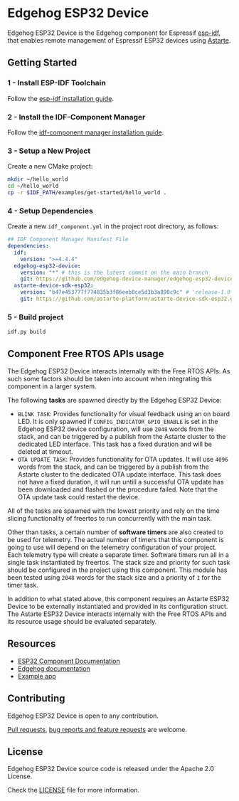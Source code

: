 <!---
  Copyright 2021,2022 SECO Mind Srl

  SPDX-License-Identifier: Apache-2.0
-->

# Edgehog ESP32 Device

Edgehog ESP32 Device is the Edgehog component for Espressif
[esp-idf](https://docs.espressif.com/projects/esp-idf/en/latest/), that enables remote management of
Espressif ESP32 devices using [Astarte](https://github.com/astarte-platform/).

## Getting Started

### 1 - Install ESP-IDF Toolchain

Follow the
[esp-idf installation guide](https://docs.espressif.com/projects/esp-idf/en/latest/esp32/get-started/linux-macos-setup.html#installation-step-by-step).

### 2 - Install the IDF-Component Manager

Follow the
[idf-component manager installation guide](https://github.com/espressif/idf-component-manager#installing-the-idf-component-manager).

### 3 - Setup a New Project

Create a new CMake project:

```bash
mkdir ~/hello_world
cd ~/hello_world
cp -r $IDF_PATH/examples/get-started/hello_world .
```

### 4 - Setup Dependencies

Create a new `idf_component.yml` in the project root directory, as follows:

```yaml
## IDF Component Manager Manifest File
dependencies:
  idf:
    version: ">=4.4.4"
  edgehog-esp32-device:
    version: "*" # this is the latest commit on the main branch
    git: https://github.com/edgehog-device-manager/edgehog-esp32-device.git
  astarte-device-sdk-esp32:
    version: "b47e453777f774835b3f86eeb0ce5d3b3a890c9c" # 'release-1.0' branch
    git: https://github.com/astarte-platform/astarte-device-sdk-esp32.git

```

### 5 - Build project

```bash
idf.py build
```

## Component Free RTOS APIs usage

The Edgehog ESP32 Device interacts internally with the Free RTOS APIs. As such some factors
should be taken into account when integrating this component in a larger system.

The following **tasks** are spawned directly by the Edgehog ESP32 Device:
- `BLINK TASK`: Provides functionality for visual feedback using an on board LED.
It is only spawned if `CONFIG_INDICATOR_GPIO_ENABLE` is set in the Edgehog ESP32 device
configuration, will use `2048` words from the stack, and can be triggered by a publish from the
Astarte cluster to the dedicated LED interface. This task has a fixed duration and will be deleted
at timeout.
- `OTA UPDATE TASK`: Provides functionality for OTA updates.
It will use `4096` words from the stack, and can be triggered by a publish from the
Astarte cluster to the dedicated OTA update interface. This task does not have a fixed duration, it
will run untill a successful OTA update has been downloaded and flashed or the procedure failed.
Note that the OTA update task could restart the device.

All of the tasks are spawned with the lowest priority and rely on the time slicing functionality
of freertos to run concurrently with the main task.

Other than tasks, a certain number of **software timers** are also created to be used for telemetry.
The actual number of timers that this component is going to use will depend on the
telemetry configuration of your project. Each telemetry type will create a separate timer.
Software timers run all in a single task instantiated by freertos. The stack size and priority for
such task should be configured in the project using this component.
This module has been tested using `2048` words for the stack size and a priority of `1` for the
timer task.

In addition to what stated above, this component requires an Astarte ESP32 Device to be externally
instantiated and provided in its configuration struct. The Astarte ESP32 Device interacts internally
with the Free RTOS APIs and its resource usage should be evaluated separately.

## Resources

* [ESP32 Component Documentation](https://edgehog-device-manager.github.io/docs/snapshot/device-sdks/esp32/)
* [Edgehog documentation](https://edgehog-device-manager.github.io/docs/snapshot/)
* [Example app](examples/edgehog_app/)

## Contributing

Edgehog ESP32 Device is open to any contribution.

[Pull requests](https://github.com/edgehog-device-manager/edgehog-esp32-device/pulls),
[bug reports and feature requests](https://github.com/edgehog-device-manager/edgehog-esp32-device/issues)
are welcome.

## License

Edgehog ESP32 Device source code is released under the Apache 2.0 License.

Check the [LICENSE](LICENSE) file for more information.
